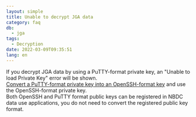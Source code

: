 ```yaml
---
layout: simple
title: Unable to decrypt JGA data
category: faq
db:
  - jga
tags: 
  - Decryption
date: 2022-03-09T09:35:51
lang: en
---
```


If you decrypt JGA data by using a PuTTY-format private key, an "Unable to load Private Key" error will be shown.    
[Convert a PuTTY-format private key into an OpenSSH-format key](account-e.html#convert-private-key) and use the OpenSSH-format private key.  
Both OpenSSH and PuTTY format public keys can be registered in NBDC data use applications, you do not need to convert the registered public key format.

 

